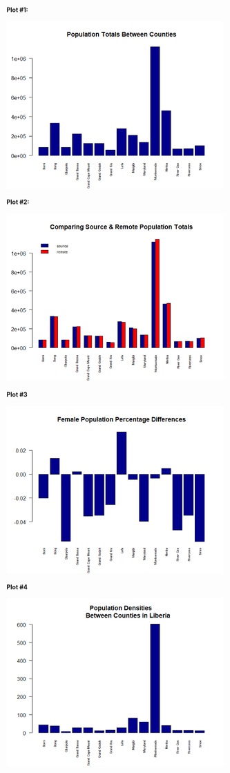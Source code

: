 #### Plot #1: 

<img src="lab_1_total_pop_plot.png" style="zoom:150%;" />



#### Plot #2: 

<img src="lab_1_comparing_pop_plot.png"  />



#### Plot #3

![](lab_1_female_pop_per_diff_plot.png)



#### Plot #4

<img src="lab_1_density_plot.png" style="zoom:150%;" /> 
